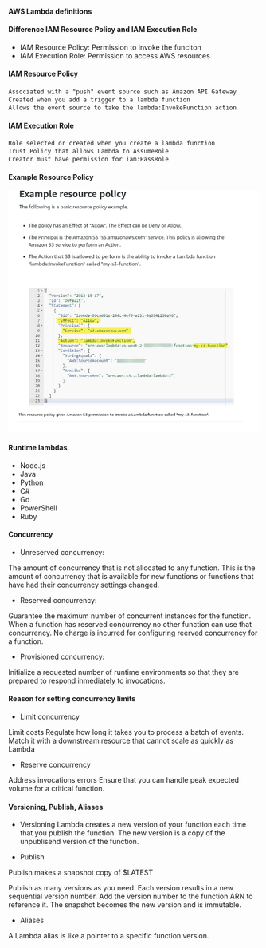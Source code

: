 #### AWS Lambda definitions

#### Difference IAM Resource Policy and IAM Execution Role

 - IAM Resource Policy: Permission to invoke the funciton
 - IAM Execution Role: Permission to access AWS resources

#### IAM Resource Policy

    Associated with a "push" event source such as Amazon API Gateway
    Created when you add a trigger to a lambda function
    Allows the event source to take the lambda:InvokeFunction action

#### IAM Execution Role

    Role selected or created when you create a lambda function
    Trust Policy that allows Lambda to AssumeRole
    Creator must have permission for iam:PassRole


#### Example Resource Policy

 ![Resource Policy](./images/resource-policy.png)
 

#### Runtime lambdas

- Node.js
- Java
- Python
- C#
- Go
- PowerShell
- Ruby

#### Concurrency

- Unreserved concurrency:

The amount of concurrency that is not allocated to any function. This is the amount of concurrency that is available for new functions or functions that have had their concurrency settings changed.



- Reserved concurrency:

Guarantee the maximum number of concurrent instances for the function.
When a function has reserved concurrency no other function can use that 
concurrency. No charge is incurred for configuring reerved concurrency for a 
function.


- Provisioned concurrency: 

Initialize a requested number of runtime environments so that they
are prepared to respond inmediately to invocations. 


#### Reason for setting concurrency limits

- Limit concurrency

Limit costs
Regulate how long it takes you to process a batch of events.
Match it with a downstream resource that cannot scale as quickly as Lambda


- Reserve concurrency

Address invocations errors
Ensure that you can handle peak expected volume for a critical function.


#### Versioning, Publish, Aliases

 - Versioning
Lambda creates a new version of your function each time that you 
publish the function. The new version is a copy of the unpublisehd version
of the function.


- Publish

Publish makes a snapshot copy of $LATEST

Publish as many versions as you need.
Each version results in a new sequential version number.
Add the version number to the function ARN to reference it.
The snapshot becomes the new version and is immutable.


- Aliases

A Lambda alias is like a pointer to a specific function version.

